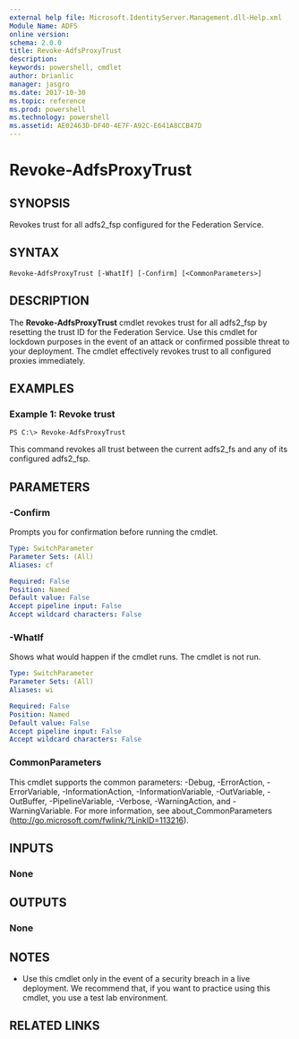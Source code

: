 ```yaml
---
external help file: Microsoft.IdentityServer.Management.dll-Help.xml
Module Name: ADFS
online version: 
schema: 2.0.0
title: Revoke-AdfsProxyTrust
description: 
keywords: powershell, cmdlet
author: brianlic
manager: jasgro
ms.date: 2017-10-30
ms.topic: reference
ms.prod: powershell
ms.technology: powershell
ms.assetid: AE02463D-DF40-4E7F-A92C-E641A8CCB47D
---
```


# Revoke-AdfsProxyTrust

## SYNOPSIS
Revokes trust for all adfs2_fsp configured for the Federation Service.

## SYNTAX

```
Revoke-AdfsProxyTrust [-WhatIf] [-Confirm] [<CommonParameters>]
```

## DESCRIPTION
The **Revoke-AdfsProxyTrust** cmdlet revokes trust for all adfs2_fsp by resetting the trust ID for the Federation Service.
Use this cmdlet for lockdown purposes in the event of an attack or confirmed possible threat to your deployment.
The cmdlet effectively revokes trust to all configured proxies immediately.

## EXAMPLES

### Example 1: Revoke trust
```
PS C:\> Revoke-AdfsProxyTrust
```

This command revokes all trust between the current adfs2_fs and any of its configured adfs2_fsp.

## PARAMETERS

### -Confirm
Prompts you for confirmation before running the cmdlet.

```yaml
Type: SwitchParameter
Parameter Sets: (All)
Aliases: cf

Required: False
Position: Named
Default value: False
Accept pipeline input: False
Accept wildcard characters: False
```

### -WhatIf
Shows what would happen if the cmdlet runs.
The cmdlet is not run.

```yaml
Type: SwitchParameter
Parameter Sets: (All)
Aliases: wi

Required: False
Position: Named
Default value: False
Accept pipeline input: False
Accept wildcard characters: False
```

### CommonParameters
This cmdlet supports the common parameters: -Debug, -ErrorAction, -ErrorVariable, -InformationAction, -InformationVariable, -OutVariable, -OutBuffer, -PipelineVariable, -Verbose, -WarningAction, and -WarningVariable. For more information, see about_CommonParameters (http://go.microsoft.com/fwlink/?LinkID=113216).

## INPUTS

### None

## OUTPUTS

### None

## NOTES
* Use this cmdlet only in the event of a security breach in a live deployment. We recommend that, if you want to practice using this cmdlet, you use a test lab environment.

## RELATED LINKS

